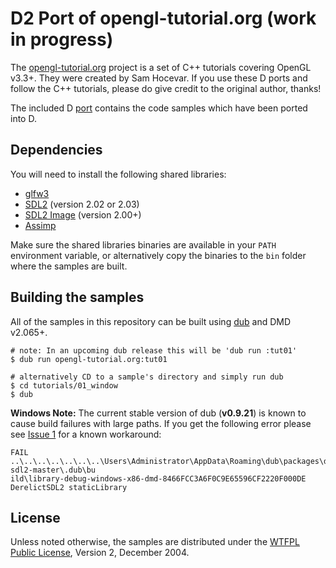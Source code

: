 # D2 Port of opengl-tutorial.org (work in progress)

The [opengl-tutorial.org] project is a set of C++ tutorials covering OpenGL v3.3+.
They were created by Sam Hocevar. If you use these D ports and follow the C++ tutorials,
please do give credit to the original author, thanks!

The included D [port][opengl-tutorial-port] contains the code samples which have been ported into D.

## Dependencies

You will need to install the following shared libraries:

- [glfw3]
- [SDL2] (version 2.02 or 2.03)
- [SDL2 Image] (version 2.00+)
- [Assimp]

Make sure the shared libraries binaries are available in your `PATH` environment variable,
or alternatively copy the binaries to the `bin` folder where the samples are built.

## Building the samples

All of the samples in this repository can be built using [dub] and DMD v2.065+.

```
# note: In an upcoming dub release this will be 'dub run :tut01'
$ dub run opengl-tutorial.org:tut01

# alternatively CD to a sample's directory and simply run dub
$ cd tutorials/01_window
$ dub
```

**Windows Note:** The current stable version of dub (**v0.9.21**) is known to cause build failures
with large paths. If you get the following error please see [Issue 1] for a known workaround:

```
FAIL ..\..\..\..\..\..\..\Users\Administrator\AppData\Roaming\dub\packages\derelict-sdl2-master\.dub\bu
ild\library-debug-windows-x86-dmd-8466FCC3A6F0C9E65596CF2220F000DE DerelictSDL2 staticLibrary
```

## License

Unless noted otherwise, the samples are distributed under the [WTFPL Public License][WTFPL_License], Version 2, December 2004.

[opengl-tutorial.org]: http://www.opengl-tutorial.org
[opengl-tutorial-port]: https://github.com/d-gamedev-team/opengl-tutorials/tree/master/ports/opengl-tutorial.org
[dub]: http://code.dlang.org/download
[WTFPL_License]: http://www.wtfpl.net/txt/copying
[glfw3]: http://www.glfw.org
[SDL2]: http://www.libsdl.org
[SDL2 Image]: https://www.libsdl.org/projects/SDL_image
[assimp]: http://assimp.sourceforge.net
[Issue 1]: https://github.com/d-gamedev-team/opengl-tutorials/issues/1
